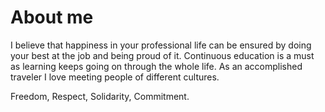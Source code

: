 # About me

I believe that happiness in your professional life can be ensured by doing your best at the job and being proud of it. Continuous education is a must as learning keeps going on through the whole life. As an accomplished traveler I love meeting people of different cultures.

Freedom, Respect, Solidarity, Commitment.


